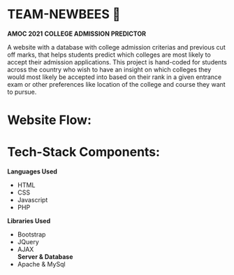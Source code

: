 # TEAM-NEWBEES :bee:
**AMOC 2021**
**COLLEGE ADMISSION PREDICTOR**

A website with a database with college admission criterias and previous cut off marks, that helps students predict which colleges are most likely to accept their admission applications. This project is hand-coded for students across the country who wish to have an insight on which colleges they would most likely be accepted into based on their rank in a given entrance exam or other preferences like location of the college and course they want to pursue.

# Website Flow:


# Tech-Stack Components:
**Languages Used**
 *  HTML
 * CSS
 * Javascript
 * PHP <br>

**Libraries Used**
 * Bootstrap
 * JQuery
 * AJAX <br>
**Server & Database**
 * Apache & MySql
